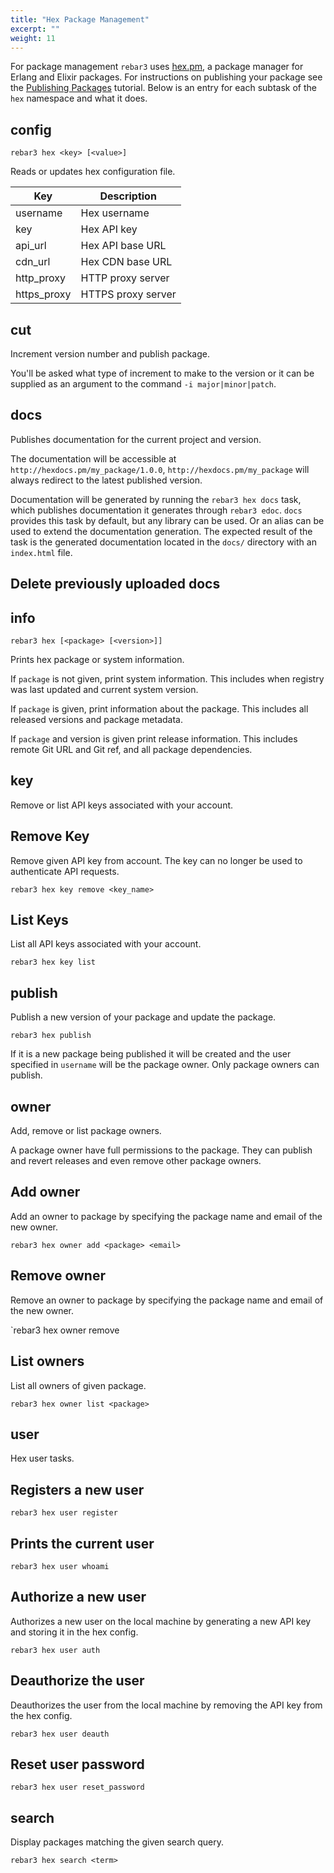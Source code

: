 ```yaml
---
title: "Hex Package Management"
excerpt: ""
weight: 11
---
```


For package management `rebar3` uses [hex.pm](http://hex.pm), a package manager for Erlang and Elixir packages. For instructions on publishing your package see the [Publishing Packages](doc:publishing-packages) tutorial. Below is an entry for each subtask of the `hex` namespace and what it does.

## config 

`rebar3 hex <key> [<value>]`

Reads or updates hex configuration file.

| Key         | Description        |
| ----------- | ------------------ |
| username    | Hex username       |
| key         | Hex API key        |
| api_url     | Hex API base URL   |
| cdn_url     | Hex CDN base URL   |
| http_proxy  | HTTP proxy server  |
| https_proxy | HTTPS proxy server |

## cut

Increment version number and publish package.



You'll be asked what type of increment to make to the version or it can be supplied as an argument to the command `-i major|minor|patch`.

## docs

Publishes documentation for the current project and version.



The documentation will be accessible at `http://hexdocs.pm/my_package/1.0.0`, `http://hexdocs.pm/my_package` will always redirect to the latest published version.



Documentation will be generated by running the `rebar3 hex docs` task, which publishes documentation it generates through `rebar3 edoc`. `docs` provides this task by default, but any library can be used. Or an alias can be used to extend the documentation generation. The expected result of the task is the generated documentation located in the `docs/` directory with an `index.html` file.



## Delete previously uploaded docs



## info 

`rebar3 hex [<package> [<version>]]`

Prints hex package or system information.



If `package` is not given, print system information. This includes when registry was last updated and current system version.



If `package` is given, print information about the package. This includes all released versions and package metadata.



If `package` and version is given print release information. This includes remote Git URL and Git ref, and all package dependencies.

## key

Remove or list API keys associated with your account.



## Remove Key



Remove given API key from account. The key can no longer be used to authenticate API requests.



`rebar3 hex key remove <key_name>`



## List Keys



List all API keys associated with your account.



`rebar3 hex key list`

## publish

Publish a new version of your package and update the package.



`rebar3 hex publish`



If it is a new package being published it will be created and the user specified in `username` will be the package owner. Only package owners can publish.



## owner

Add, remove or list package owners.



A package owner have full permissions to the package. They can publish and revert releases and even remove other package owners.



## Add owner



Add an owner to package by specifying the package name and email of the new owner.



`rebar3 hex owner add <package> <email>`



## Remove owner



Remove an owner to package by specifying the package name and email of the new owner.



`rebar3 hex owner remove <package> <email>



## List owners



List all owners of given package.



`rebar3 hex owner list <package>`

## user

Hex user tasks.



## Registers a new user



`rebar3 hex user register`



## Prints the current user



`rebar3 hex user whoami`



## Authorize a new user



Authorizes a new user on the local machine by generating a new API key and storing it in the hex config.



`rebar3 hex user auth`



## Deauthorize the user



Deauthorizes the user from the local machine by removing the API key from the hex config.



`rebar3 hex user deauth`



## Reset user password



`rebar3 hex user reset_password`

## search

Display packages matching the given search query.



`rebar3 hex search <term>`
